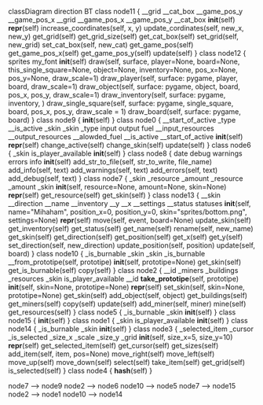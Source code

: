 classDiagram
direction BT
class node11 {
    __grid
    __cat_box
    __game_pos_y
    __game_pos_x
    __grid
    __game_pos_x
    __game_pos_y
    __cat_box
   __init__(self) 
   __repr__(self) 
   increase_coordinates(self, x, y) 
   update_cordinates(self, new_x, new_y) 
   get_grid(self) 
   get_grid_size(self) 
   get_cat_box(self) 
   set_grid(self, new_grid) 
   set_cat_box(self, new_cat) 
   get_game_pos(self) 
   get_game_pos_x(self) 
   get_game_pos_y(self) 
   update(self) 
}
class node12 {
    sprites
    my_font
   __init__(self) 
   draw(self, surface, player=None, board=None, this_single_square=None, object=None, inventory=None, pos_x=None,
             pos_y=None, draw_scale=1) 
   draw_player(self, surface: pygame, player, board, draw_scale=1) 
   draw_object(self, surface: pygame, object, board, pos_x, pos_y, draw_scale=1) 
   draw_inventory(self, surface: pygame, inventory, ) 
   draw_single_square(self, surface: pygame, single_square, board, pos_x, pos_y, draw_scale = 1) 
   draw_board(self, surface: pygame, board) 
}
class node9 {
   __init__(self) 
}
class node0 {
    __start_of_active
    _type
    __is_active
    _skin
    _skin
    _type
    input
    output
    fuel
    __input_resources
    __output_resources
    __alowded_fuel
    __is_active
    __start_of_active
   __init__(self) 
   __repr__(self) 
   change_active(self) 
   change_skin(self) 
   update(self) 
}
class node6 {
    _skin
    is_player_available
   __init__(self) 
}
class node8 {
    date
    debug
    warnings
    errors
    info
   __init__(self) 
   add_str_to_file(self, str_to_write, file_name) 
   add_info(self, text) 
   add_warnings(self, text) 
   add_errors(self, text) 
   add_debug(self, text) 
}
class node7 {
    _skin
    _resource
    _amount
    _resource
    _amount
    _skin
   __init__(self, resource=None, amount=None, skin=None) 
   __repr__(self) 
   get_resource(self) 
   get_skin(self) 
}
class node13 {
    __skin
    __direction
    __name
    __inventory
    __y
    __x
    __settings
    __status
    statuses
   __init__(self, name="Mihaham", position_x=0, position_y=0, skin="sprites/bottom.png", settings=None) 
   __repr__(self) 
   move(self, event, board=None) 
   update_skin(self) 
   get_inventory(self) 
   get_status(self) 
   get_name(self) 
   rename(self, new_name) 
   get_skin(self) 
   get_direction(self) 
   get_position(self) 
   get_x(self) 
   get_y(self) 
   set_direction(self, new_direction) 
   update_position(self, position) 
   update(self, board) 
}
class node10 {
    _is_burnable
    _skin
    _skin
    _is_burnable
   __from_prototipe(self, prototipe) 
   __init__(self, prototipe=None) 
   get_skin(self) 
   get_is_burnable(self) 
   copy(self) 
}
class node2 {
    __id
    _miners
    _buildings
    _resources
    _skin
    is_player_available
    __id
   __take_prototipe__(self, prototipe) 
   __init__(self, skin=None, prototipe=None) 
   __repr__(self) 
   set_skin(self, skin=None, prototipe=None) 
   get_skin(self) 
   add_object(self, object) 
   get_buildings(self) 
   get_miners(self) 
   copy(self) 
   update(self) 
   add_miner(self, miner) 
   mine(self) 
   get_resources(self) 
}
class node5 {
    _is_burnable
    _skin
   __init__(self) 
}
class node15 {
   __init__(self) 
}
class node1 {
    _skin
    is_player_available
   __init__(self) 
}
class node14 {
    _is_burnable
    _skin
   __init__(self) 
}
class node3 {
    _selected_item
    _cursor
    _is_selected
    _size_x
    _scale
    _size_y
    _grid
   __init__(self, size_x=5, size_y=10) 
   __repr__(self) 
   get_selected_item(self) 
   get_cursor(self) 
   get_sizes(self) 
   add_item(self, item, pos=None) 
   move_right(self) 
   move_left(self) 
   move_up(self) 
   move_down(self) 
   select(self) 
   take_item(self) 
   get_grid(self) 
   is_selected(self) 
}
class node4 {
   __hash__(self) 
}

node7  -->  node9 
node2  -->  node6 
node10  -->  node5 
node7  -->  node15 
node2  -->  node1 
node10  -->  node14 
